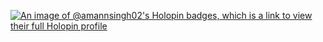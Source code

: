 [![An image of @amannsingh02's Holopin badges, which is a link to view their full Holopin profile](https://holopin.me/amannsingh02)](https://holopin.io/@amannsingh02)
